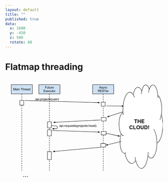```yaml
---
layout: default
title: ""
published: true
data:
  x: 1600
  y: -450
  z: 500
  rotate: 60
---
```


# Flatmap threading #

<svg version="1.1" viewBox="0.0 0.0 960.0 720.0" fill="none" stroke="none" stroke-linecap="square" stroke-miterlimit="10" clip-path="url(#p.0)" xmlns="http://www.w3.org/2000/svg" xmlns:xlink="http://www.w3.org/1999/xlink"><clipPath id="p.0"><path d="m0 0l960.0 0l0 720.0l-960.0 0l0 -720.0z" clip-rule="nonzero"></path></clipPath><path fill="#cfe2f3" stroke="#000000" stroke-width="2.0" stroke-linejoin="round" stroke-linecap="butt" d="m36.45669 39.874016l128.72441 0l0 56.97638l-128.72441 0z" fill-rule="nonzero"></path><path fill="#000000" d="m49.859203 74.52627l0 -13.59375l2.71875 0l3.21875 9.625q0.4375 1.34375 0.640625 2.015625q0.234375 -0.75 0.734375 -2.1875l3.25 -9.453125l2.421875 0l0 13.59375l-1.734375 0l0 -11.390625l-3.953125 11.390625l-1.625 0l-3.9375 -11.578125l0 11.578125l-1.734375 0zm21.822056 -1.21875q-0.9375 0.796875 -1.796875 1.125q-0.859375 0.3125 -1.84375 0.3125q-1.609375 0 -2.484375 -0.78125q-0.875 -0.796875 -0.875 -2.03125q0 -0.734375 0.328125 -1.328125q0.328125 -0.59375 0.859375 -0.953125q0.53125 -0.359375 1.203125 -0.546875q0.5 -0.140625 1.484375 -0.25q2.03125 -0.25 2.984375 -0.578125q0 -0.34375 0 -0.4375q0 -1.015625 -0.46875 -1.4375q-0.640625 -0.5625 -1.90625 -0.5625q-1.171875 0 -1.734375 0.40625q-0.5625 0.40625 -0.828125 1.46875l-1.640625 -0.234375q0.234375 -1.046875 0.734375 -1.6875q0.515625 -0.640625 1.46875 -0.984375q0.96875 -0.359375 2.25 -0.359375q1.265625 0 2.046875 0.296875q0.78125 0.296875 1.15625 0.75q0.375 0.453125 0.515625 1.140625q0.09375 0.421875 0.09375 1.53125l0 2.234375q0 2.328125 0.09375 2.953125q0.109375 0.609375 0.4375 1.171875l-1.75 0q-0.265625 -0.515625 -0.328125 -1.21875zm-0.140625 -3.71875q-0.90625 0.359375 -2.734375 0.625q-1.03125 0.140625 -1.453125 0.328125q-0.421875 0.1875 -0.65625 0.546875q-0.234375 0.359375 -0.234375 0.796875q0 0.671875 0.5 1.125q0.515625 0.4375 1.484375 0.4375q0.96875 0 1.71875 -0.421875q0.75 -0.4375 1.109375 -1.15625q0.265625 -0.578125 0.265625 -1.671875l0 -0.609375zm4.094467 -6.75l0 -1.90625l1.671875 0l0 1.90625l-1.671875 0zm0 11.6875l0 -9.859375l1.671875 0l0 9.859375l-1.671875 0zm4.129196 0l0 -9.859375l1.5 0l0 1.40625q1.09375 -1.625 3.140625 -1.625q0.890625 0 1.640625 0.328125q0.75 0.3125 1.109375 0.84375q0.375 0.515625 0.53125 1.21875q0.09375 0.46875 0.09375 1.625l0 6.0625l-1.671875 0l0 -6.0q0 -1.015625 -0.203125 -1.515625q-0.1875 -0.515625 -0.6875 -0.8125q-0.5 -0.296875 -1.171875 -0.296875q-1.0625 0 -1.84375 0.671875q-0.765625 0.671875 -0.765625 2.578125l0 5.375l-1.671875 0zm19.230896 0l0 -12.0l-4.46875 0l0 -1.59375l10.765625 0l0 1.59375l-4.5 0l0 12.0l-1.796875 0zm7.724106 0l0 -13.59375l1.671875 0l0 4.875q1.171875 -1.359375 2.953125 -1.359375q1.09375 0 1.890625 0.4375q0.8125 0.421875 1.15625 1.1875q0.359375 0.765625 0.359375 2.203125l0 6.25l-1.671875 0l0 -6.25q0 -1.25 -0.546875 -1.8125q-0.546875 -0.578125 -1.53125 -0.578125q-0.75 0 -1.40625 0.390625q-0.640625 0.375 -0.921875 1.046875q-0.28125 0.65625 -0.28125 1.8125l0 5.390625l-1.671875 0zm10.360092 0l0 -9.859375l1.5 0l0 1.5q0.578125 -1.046875 1.0625 -1.375q0.484375 -0.34375 1.078125 -0.34375q0.84375 0 1.71875 0.546875l-0.578125 1.546875q-0.609375 -0.359375 -1.234375 -0.359375q-0.546875 0 -0.984375 0.328125q-0.421875 0.328125 -0.609375 0.90625q-0.28125 0.890625 -0.28125 1.953125l0 5.15625l-1.671875 0zm12.978302 -3.171875l1.71875 0.21875q-0.40625 1.5 -1.515625 2.34375q-1.09375 0.828125 -2.8125 0.828125q-2.15625 0 -3.421875 -1.328125q-1.265625 -1.328125 -1.265625 -3.734375q0 -2.484375 1.265625 -3.859375q1.28125 -1.375 3.328125 -1.375q1.984375 0 3.234375 1.34375q1.25 1.34375 1.25 3.796875q0 0.140625 -0.015625 0.4375l-7.34375 0q0.09375 1.625 0.921875 2.484375q0.828125 0.859375 2.0625 0.859375q0.90625 0 1.546875 -0.46875q0.65625 -0.484375 1.046875 -1.546875zm-5.484375 -2.703125l5.5 0q-0.109375 -1.234375 -0.625 -1.859375q-0.796875 -0.96875 -2.078125 -0.96875q-1.140625 0 -1.9375 0.78125q-0.78125 0.765625 -0.859375 2.046875zm15.547592 4.65625q-0.9375 0.796875 -1.796875 1.125q-0.859375 0.3125 -1.84375 0.3125q-1.609375 0 -2.484375 -0.78125q-0.875 -0.796875 -0.875 -2.03125q0 -0.734375 0.328125 -1.328125q0.328125 -0.59375 0.859375 -0.953125q0.53125 -0.359375 1.203125 -0.546875q0.5 -0.140625 1.484375 -0.25q2.03125 -0.25 2.984375 -0.578125q0 -0.34375 0 -0.4375q0 -1.015625 -0.46875 -1.4375q-0.640625 -0.5625 -1.90625 -0.5625q-1.171875 0 -1.734375 0.40625q-0.5625 0.40625 -0.828125 1.46875l-1.640625 -0.234375q0.234375 -1.046875 0.734375 -1.6875q0.515625 -0.640625 1.46875 -0.984375q0.96875 -0.359375 2.25 -0.359375q1.265625 0 2.046875 0.296875q0.78125 0.296875 1.15625 0.75q0.375 0.453125 0.515625 1.140625q0.09375 0.421875 0.09375 1.53125l0 2.234375q0 2.328125 0.09375 2.953125q0.109375 0.609375 0.4375 1.171875l-1.75 0q-0.265625 -0.515625 -0.328125 -1.21875zm-0.140625 -3.71875q-0.90625 0.359375 -2.734375 0.625q-1.03125 0.140625 -1.453125 0.328125q-0.421875 0.1875 -0.65625 0.546875q-0.234375 0.359375 -0.234375 0.796875q0 0.671875 0.5 1.125q0.515625 0.4375 1.484375 0.4375q0.96875 0 1.71875 -0.421875q0.75 -0.4375 1.109375 -1.15625q0.265625 -0.578125 0.265625 -1.671875l0 -0.609375zm10.469467 4.9375l0 -1.25q-0.9375 1.46875 -2.75 1.46875q-1.171875 0 -2.171875 -0.640625q-0.984375 -0.65625 -1.53125 -1.8125q-0.53125 -1.171875 -0.53125 -2.6875q0 -1.46875 0.484375 -2.671875q0.5 -1.203125 1.46875 -1.84375q0.984375 -0.640625 2.203125 -0.640625q0.890625 0 1.578125 0.375q0.703125 0.375 1.140625 0.984375l0 -4.875l1.65625 0l0 13.59375l-1.546875 0zm-5.28125 -4.921875q0 1.890625 0.796875 2.828125q0.8125 0.9375 1.890625 0.9375q1.09375 0 1.859375 -0.890625q0.765625 -0.890625 0.765625 -2.734375q0 -2.015625 -0.78125 -2.953125q-0.78125 -0.953125 -1.921875 -0.953125q-1.109375 0 -1.859375 0.90625q-0.75 0.90625 -0.75 2.859375z" fill-rule="nonzero"></path><path stroke="#000000" stroke-width="2.0" stroke-linejoin="round" stroke-linecap="butt" stroke-dasharray="8.0,6.0" d="m100.8189 96.850395l0 469.3543" fill-rule="nonzero"></path><path fill="#ffffff" stroke="#000000" stroke-width="2.0" stroke-linejoin="round" stroke-linecap="butt" d="m88.850395 136.72441l23.937004 0l0 28.724411l-23.937004 0z" fill-rule="nonzero"></path><path stroke="#000000" stroke-width="2.0" stroke-linejoin="round" stroke-linecap="butt" d="m118.149605 136.60104l448.3202 13.190414" fill-rule="evenodd"></path><path fill="#000000" stroke="#000000" stroke-width="2.0" stroke-linecap="butt" d="m566.3726 153.09349l9.169434 -3.0351257l-8.975159 -3.5689545z" fill-rule="evenodd"></path><path fill="#000000" d="m190.57564 133.7957q-0.9375 0.796875 -1.796875 1.125q-0.859375 0.3125 -1.84375 0.3125q-1.609375 0 -2.484375 -0.78125q-0.875 -0.796875 -0.875 -2.03125q0 -0.734375 0.328125 -1.328125q0.328125 -0.59375 0.859375 -0.953125q0.53125 -0.359375 1.203125 -0.546875q0.5 -0.140625 1.484375 -0.25q2.03125 -0.25 2.984375 -0.578125q0 -0.34375 0 -0.4375q0 -1.0156174 -0.46875 -1.4374924q-0.640625 -0.5625 -1.90625 -0.5625q-1.171875 0 -1.734375 0.40625q-0.5625 0.40625 -0.828125 1.4687424l-1.640625 -0.23436737q0.234375 -1.046875 0.734375 -1.6875q0.515625 -0.640625 1.46875 -0.984375q0.96875 -0.359375 2.25 -0.359375q1.265625 0 2.046875 0.296875q0.78125 0.296875 1.15625 0.75q0.375 0.453125 0.515625 1.140625q0.09375 0.421875 0.09375 1.5312424l0 2.234375q0 2.328125 0.09375 2.953125q0.109375 0.609375 0.4375 1.171875l-1.75 0q-0.265625 -0.515625 -0.328125 -1.21875zm-0.140625 -3.71875q-0.90625 0.359375 -2.734375 0.625q-1.03125 0.140625 -1.453125 0.328125q-0.421875 0.1875 -0.65625 0.546875q-0.234375 0.359375 -0.234375 0.796875q0 0.671875 0.5 1.125q0.515625 0.4375 1.484375 0.4375q0.96875 0 1.71875 -0.421875q0.75 -0.4375 1.109375 -1.15625q0.265625 -0.578125 0.265625 -1.671875l0 -0.609375zm4.078842 8.71875l0 -13.640617l1.53125 0l0 1.28125q0.53125 -0.75 1.203125 -1.125q0.6875 -0.375 1.640625 -0.375q1.265625 0 2.234375 0.65625q0.96875 0.640625 1.453125 1.828125q0.5 1.1874924 0.5 2.5937424q0 1.515625 -0.546875 2.734375q-0.546875 1.203125 -1.578125 1.84375q-1.03125 0.640625 -2.171875 0.640625q-0.84375 0 -1.515625 -0.34375q-0.65625 -0.359375 -1.078125 -0.890625l0 4.796875l-1.671875 0zm1.515625 -8.65625q0 1.90625 0.765625 2.8125q0.78125 0.90625 1.875 0.90625q1.109375 0 1.890625 -0.9375q0.796875 -0.9375 0.796875 -2.921875q0 -1.875 -0.78125 -2.8124924q-0.765625 -0.9375 -1.84375 -0.9375q-1.0625 0 -1.890625 1.0q-0.8125 0.9999924 -0.8125 2.8906174zm8.875717 -6.8124924l0 -1.90625l1.671875 0l0 1.90625l-1.671875 0zm0 11.687492l0 -9.859367l1.671875 0l0 9.859367l-1.671875 0zm4.597946 0l0 -1.90625l1.90625 0l0 1.90625l-1.90625 0zm4.714554 3.78125l0 -13.640617l1.53125 0l0 1.28125q0.53125 -0.75 1.203125 -1.125q0.6875 -0.375 1.640625 -0.375q1.265625 0 2.234375 0.65625q0.96875 0.640625 1.453125 1.828125q0.5 1.1874924 0.5 2.5937424q0 1.515625 -0.546875 2.734375q-0.546875 1.203125 -1.578125 1.84375q-1.03125 0.640625 -2.171875 0.640625q-0.84375 0 -1.515625 -0.34375q-0.65625 -0.359375 -1.078125 -0.890625l0 4.796875l-1.671875 0zm1.515625 -8.65625q0 1.90625 0.765625 2.8125q0.78125 0.90625 1.875 0.90625q1.109375 0 1.890625 -0.9375q0.796875 -0.9375 0.796875 -2.921875q0 -1.875 -0.78125 -2.8124924q-0.765625 -0.9375 -1.84375 -0.9375q-1.0625 0 -1.890625 1.0q-0.8125 0.9999924 -0.8125 2.8906174zm8.844467 4.875l0 -9.859367l1.5 0l0 1.5q0.578125 -1.046875 1.0625 -1.375q0.484375 -0.34375 1.078125 -0.34375q0.84375 0 1.71875 0.546875l-0.578125 1.546875q-0.609375 -0.359375 -1.234375 -0.359375q-0.546875 0 -0.984375 0.328125q-0.421875 0.328125 -0.609375 0.90625q-0.28125 0.8906174 -0.28125 1.9531174l0 5.15625l-1.671875 0zm5.603302 -4.921875q0 -2.7343674 1.53125 -4.0624924q1.265625 -1.09375 3.09375 -1.09375q2.03125 0 3.3125 1.34375q1.296875 1.328125 1.296875 3.6718674q0 1.90625 -0.578125 3.0q-0.5625 1.078125 -1.65625 1.6875q-1.078125 0.59375 -2.375 0.59375q-2.0625 0 -3.34375 -1.328125q-1.28125 -1.328125 -1.28125 -3.8125zm1.71875 0q0 1.890625 0.828125 2.828125q0.828125 0.9375 2.078125 0.9375q1.25 0 2.0625 -0.9375q0.828125 -0.953125 0.828125 -2.890625q0 -1.828125 -0.828125 -2.7656174q-0.828125 -0.9375 -2.0625 -0.9375q-1.25 0 -2.078125 0.9375q-0.828125 0.9374924 -0.828125 2.8281174zm9.281967 -6.7343674l0 -1.9375l1.65625 0l0 1.9375l-1.65625 0zm-2.125 15.484367l0.3125 -1.421875q0.5 0.125 0.796875 0.125q0.515625 0 0.765625 -0.34375q0.25 -0.328125 0.25 -1.6875l0 -10.359367l1.65625 0l0 10.390617q0 1.828125 -0.46875 2.546875q-0.59375 0.921875 -2.0 0.921875q-0.671875 0 -1.3125 -0.171875zm13.019821 -7.0l1.71875 0.21875q-0.40625 1.5 -1.515625 2.34375q-1.09375 0.828125 -2.8125 0.828125q-2.15625 0 -3.421875 -1.328125q-1.265625 -1.328125 -1.265625 -3.734375q0 -2.4843674 1.265625 -3.8593674q1.28125 -1.375 3.328125 -1.375q1.984375 0 3.234375 1.34375q1.25 1.34375 1.25 3.7968674q0 0.140625 -0.015625 0.4375l-7.34375 0q0.09375 1.625 0.921875 2.484375q0.828125 0.859375 2.0625 0.859375q0.90625 0 1.546875 -0.46875q0.65625 -0.484375 1.046875 -1.546875zm-5.484375 -2.703125l5.5 0q-0.109375 -1.2343674 -0.625 -1.8593674q-0.796875 -0.96875 -2.078125 -0.96875q-1.140625 0 -1.9375 0.78125q-0.78125 0.765625 -0.859375 2.0468674zm15.547607 2.265625l1.640625 0.21875q-0.265625 1.6875 -1.375 2.65625q-1.109375 0.953125 -2.734375 0.953125q-2.015625 0 -3.25 -1.3125q-1.2187653 -1.328125 -1.2187653 -3.796875q0 -1.59375 0.515625 -2.7812424q0.53126526 -1.203125 1.6093903 -1.796875q1.09375 -0.609375 2.359375 -0.609375q1.609375 0 2.625 0.8125q1.015625 0.8125 1.3125 2.3124924l-1.625 0.25q-0.234375 -0.9999924 -0.828125 -1.4999924q-0.59375 -0.5 -1.421875 -0.5q-1.265625 0 -2.0625 0.90625q-0.78125 0.9062424 -0.78125 2.8593674q0 1.984375 0.765625 2.890625q0.765625 0.890625 1.984375 0.890625q0.984375 0 1.640625 -0.59375q0.65625 -0.609375 0.84375 -1.859375zm6.546875 2.109375l0.234375 1.484375q-0.703125 0.140625 -1.265625 0.140625q-0.90625 0 -1.40625 -0.28125q-0.5 -0.296875 -0.703125 -0.75q-0.203125 -0.46875 -0.203125 -1.984375l0 -5.6562424l-1.234375 0l0 -1.3125l1.234375 0l0 -2.4375l1.65625 -1.0l0 3.4375l1.6875 0l0 1.3125l-1.6875 0l0 5.7499924q0 0.71875 0.078125 0.921875q0.09375 0.203125 0.296875 0.328125q0.203125 0.125 0.578125 0.125q0.265625 0 0.734375 -0.078125zm0.8551636 -1.4375l1.65625 -0.265625q0.140625 1.0 0.765625 1.53125q0.640625 0.515625 1.78125 0.515625q1.15625 0 1.703125 -0.46875q0.5625 -0.46875 0.5625 -1.09375q0 -0.5625 -0.484375 -0.890625q-0.34375 -0.21875 -1.703125 -0.5625q-1.84375 -0.46875 -2.5625 -0.796875q-0.703125 -0.34375 -1.078125 -0.9375q-0.359375 -0.609375 -0.359375 -1.3281174q0 -0.65625 0.296875 -1.21875q0.3125 -0.5625 0.828125 -0.9375q0.390625 -0.28125 1.0625 -0.484375q0.671875 -0.203125 1.4375 -0.203125q1.171875 0 2.046875 0.34375q0.875 0.328125 1.28125 0.90625q0.421875 0.5625 0.578125 1.515625l-1.625 0.21875q-0.109375 -0.75 -0.65625 -1.171875q-0.53125 -0.4375 -1.5 -0.4375q-1.15625 0 -1.640625 0.390625q-0.484375 0.375 -0.484375 0.875q0 0.328125 0.203125 0.5937424q0.203125 0.265625 0.640625 0.4375q0.25 0.09375 1.46875 0.4375q1.765625 0.46875 2.46875 0.765625q0.703125 0.296875 1.09375 0.875q0.40625 0.578125 0.40625 1.4375q0 0.828125 -0.484375 1.578125q-0.484375 0.734375 -1.40625 1.140625q-0.921875 0.390625 -2.078125 0.390625q-1.921875 0 -2.9375 -0.796875q-1.0 -0.796875 -1.28125 -2.359375zm13.1875 6.9375q-1.375 -1.75 -2.328125 -4.078125q-0.953125 -2.34375 -0.953125 -4.84375q0 -2.2187424 0.703125 -4.2343674q0.84375 -2.34375 2.578125 -4.671875l1.203125 0q-1.125 1.921875 -1.484375 2.75q-0.5625 1.28125 -0.890625 2.671875q-0.40625 1.7343674 -0.40625 3.4843674q0 4.46875 2.78125 8.921875l-1.203125 0zm9.478302 -4.0l0 -1.453125q-1.140625 1.671875 -3.125 1.671875q-0.859375 0 -1.625 -0.328125q-0.75 -0.34375 -1.125 -0.84375q-0.359375 -0.5 -0.515625 -1.234375q-0.09375 -0.5 -0.09375 -1.5625l0 -6.1093674l1.671875 0l0 5.4687424q0 1.3125 0.09375 1.765625q0.15625 0.65625 0.671875 1.03125q0.515625 0.375 1.265625 0.375q0.75 0 1.40625 -0.375q0.65625 -0.390625 0.921875 -1.046875q0.28125 -0.671875 0.28125 -1.9375l0 -5.2812424l1.671875 0l0 9.859367l-1.5 0zm3.2507324 -2.9375l1.65625 -0.265625q0.140625 1.0 0.765625 1.53125q0.640625 0.515625 1.78125 0.515625q1.15625 0 1.703125 -0.46875q0.5625 -0.46875 0.5625 -1.09375q0 -0.5625 -0.484375 -0.890625q-0.34375 -0.21875 -1.703125 -0.5625q-1.84375 -0.46875 -2.5625 -0.796875q-0.703125 -0.34375 -1.078125 -0.9375q-0.359375 -0.609375 -0.359375 -1.3281174q0 -0.65625 0.296875 -1.21875q0.3125 -0.5625 0.828125 -0.9375q0.390625 -0.28125 1.0625 -0.484375q0.671875 -0.203125 1.4375 -0.203125q1.171875 0 2.046875 0.34375q0.875 0.328125 1.28125 0.90625q0.421875 0.5625 0.578125 1.515625l-1.625 0.21875q-0.109375 -0.75 -0.65625 -1.171875q-0.53125 -0.4375 -1.5 -0.4375q-1.15625 0 -1.640625 0.390625q-0.484375 0.375 -0.484375 0.875q0 0.328125 0.203125 0.5937424q0.203125 0.265625 0.640625 0.4375q0.25 0.09375 1.46875 0.4375q1.765625 0.46875 2.46875 0.765625q0.703125 0.296875 1.09375 0.875q0.40625 0.578125 0.40625 1.4375q0 0.828125 -0.484375 1.578125q-0.484375 0.734375 -1.40625 1.140625q-0.921875 0.390625 -2.078125 0.390625q-1.921875 0 -2.9375 -0.796875q-1.0 -0.796875 -1.28125 -2.359375zm16.75 -0.234375l1.71875 0.21875q-0.40625 1.5 -1.515625 2.34375q-1.09375 0.828125 -2.8125 0.828125q-2.15625 0 -3.421875 -1.328125q-1.265625 -1.328125 -1.265625 -3.734375q0 -2.4843674 1.265625 -3.8593674q1.28125 -1.375 3.328125 -1.375q1.984375 0 3.234375 1.34375q1.25 1.34375 1.25 3.7968674q0 0.140625 -0.015625 0.4375l-7.34375 0q0.09375 1.625 0.921875 2.484375q0.828125 0.859375 2.0625 0.859375q0.90625 0 1.546875 -0.46875q0.65625 -0.484375 1.046875 -1.546875zm-5.484375 -2.703125l5.5 0q-0.109375 -1.2343674 -0.625 -1.8593674q-0.796875 -0.96875 -2.078125 -0.96875q-1.140625 0 -1.9375 0.78125q-0.78125 0.765625 -0.859375 2.0468674zm9.094452 5.875l0 -9.859367l1.5 0l0 1.5q0.578125 -1.046875 1.0625 -1.375q0.484375 -0.34375 1.078125 -0.34375q0.84375 0 1.71875 0.546875l-0.578125 1.546875q-0.609375 -0.359375 -1.234375 -0.359375q-0.546875 0 -0.984375 0.328125q-0.421875 0.328125 -0.609375 0.90625q-0.28125 0.8906174 -0.28125 1.9531174l0 5.15625l-1.671875 0zm7.322052 4.0l-1.1875 0q2.765625 -4.453125 2.765625 -8.921875q0 -1.734375 -0.390625 -3.4531174q-0.328125 -1.390625 -0.890625 -2.671875q-0.359375 -0.84375 -1.484375 -2.78125l1.1875 0q1.75 2.328125 2.578125 4.671875q0.71875 2.015625 0.71875 4.2343674q0 2.5 -0.96875 4.84375q-0.953125 2.328125 -2.328125 4.078125z" fill-rule="nonzero"></path><path stroke="#000000" stroke-width="2.0" stroke-linejoin="round" stroke-linecap="butt" d="m616.6142 169.84514l95.05591 1.1186371" fill-rule="evenodd"></path><path fill="#000000" stroke="#000000" stroke-width="2.0" stroke-linecap="butt" d="m711.6312 174.26701l9.114441 -3.1964264l-9.036682 -3.4100494z" fill-rule="evenodd"></path><path stroke="#000000" stroke-width="2.0" stroke-linejoin="round" stroke-linecap="butt" d="m716.6798 206.16011l-84.967224 27.655975" fill-rule="evenodd"></path><path fill="#000000" stroke="#000000" stroke-width="2.0" stroke-linecap="butt" d="m630.6901 230.67484l-7.608032 5.950409l9.652954 0.33210754z" fill-rule="evenodd"></path><path stroke="#000000" stroke-width="2.0" stroke-linejoin="round" stroke-linecap="butt" d="m578.46454 256.00262l-274.7875 14.154358" fill-rule="evenodd"></path><path fill="#000000" stroke="#000000" stroke-width="2.0" stroke-linecap="butt" d="m303.50708 266.85788l-8.894226 3.7659912l9.2341 2.8321838z" fill-rule="evenodd"></path><path fill="#ffffff" stroke="#000000" stroke-width="2.0" stroke-linejoin="round" stroke-linecap="butt" d="m717.6913 209.64746l0 0c-2.147583 -41.170105 4.9032593 -81.92602 18.160645 -104.973495c13.257324 -23.047478 30.396118 -24.34449 44.143677 -3.3406754l0 0c4.869812 -23.938004 13.78302 -40.46555 24.043518 -44.583366c10.260498 -4.117817 20.663147 4.6577415 28.06134 23.672249l0 0c4.1484985 -21.70374 12.294067 -36.285877 21.546265 -38.571915c9.252197 -2.2860374 18.301636 8.047554 23.937073 27.333878l0 0c7.494812 -23.005901 19.41919 -32.692345 30.613464 -24.867947c11.194275 7.824398 19.647766 31.754307 21.702698 61.435116l0 0c9.182373 6.5337753 16.831116 23.143501 20.970032 45.537743c4.138916 22.394241 4.3619385 48.37619 0.61151123 71.23294l0 0c9.041992 30.699112 11.1571045 71.6053 5.5560913 107.45311c-5.601013 35.84781 -18.076721 61.251495 -32.771423 66.730896c-0.103515625 33.64444 -7.176819 64.516174 -18.493347 80.71591c-11.316589 16.199707 -25.109375 15.197754 -36.062073 -2.6196594c-4.665222 40.295044 -17.796387 69.943726 -33.720215 76.13678c-15.923889 6.193054 -31.785828 -12.17981 -40.73291 -47.180817c-10.967224 17.252106 -24.127014 22.221893 -36.510742 13.7883c-12.383728 -8.433655 -22.948303 -29.560272 -29.310486 -58.614136l0 0c-11.207153 3.4211426 -22.042908 -11.725861 -27.129517 -37.923676c-5.08667 -26.197815 -3.3413086 -57.869507 4.369751 -79.29654l0 0c-9.99707 -15.349304 -15.098145 -45.807434 -12.643311 -75.49167c2.454895 -29.68422 11.909485 -51.867996 23.433594 -54.983337z" fill-rule="nonzero"></path><path stroke="#000000" stroke-width="2.0" stroke-linejoin="round" stroke-linecap="butt" d="m706.67944 341.70923l0 0c4.7176514 7.2433777 10.167664 10.529144 15.618225 9.416138m7.139099 107.80667c2.343933 -0.71551514 4.6414795 -2.2307434 6.833313 -4.506592m58.98462 49.330566c-1.6485596 -6.4492493 -3.0288086 -13.340851 -4.1173096 -20.557343m78.5733 -8.399841l0 0c0.85058594 -7.3463745 1.4016113 -14.90741 1.644043 -22.556915m52.909363 -55.5365c0.11022949 -35.819702 -7.6887207 -68.61661 -20.046997 -84.30344m47.262024 -89.876785c-2.0014038 12.197281 -5.0567627 23.017334 -8.926453 31.61177m-12.653198 -148.38565l0 0c0.34100342 4.925537 0.49884033 9.925102 0.47125244 14.929405m-52.7865 -51.495087l0 0c-1.8696289 5.7388306 -3.409912 12.151901 -4.572937 19.03952m-40.910828 -7.803993l0 0c-0.9963379 5.2125397 -1.7403564 10.728294 -2.2148438 16.420212m-49.89081 4.4913406l0 0c2.9089966 4.444397 5.6002197 9.793701 8.014465 15.930405m-70.31799 92.384346l0 0c0.29595947 5.674301 0.7636719 11.278656 1.3986206 16.760605" fill-rule="nonzero"></path><path fill="#000000" d="m792.8367 275.41144l0 -19.03125l-6.796875 0l0 -3.8749847l18.203125 0l0 3.8749847l-6.78125 0l0 19.03125l-4.625 0zm14.40625 0l0 -22.906235l4.625 0l0 9.01561l9.0625 0l0 -9.01561l4.625 0l0 22.906235l-4.625 0l0 -10.015625l-9.0625 0l0 10.015625l-4.625 0zm23.09375 0l0 -22.906235l16.984375 0l0 3.8749847l-12.359375 0l0 5.078125l11.5 0l0 3.859375l-11.5 0l0 6.234375l12.796875 0l0 3.859375l-17.421875 0z" fill-rule="nonzero"></path><path fill="#000000" d="m772.12573 303.78644l4.484375 1.421875q-1.03125 3.75 -3.4375 5.578125q-2.390625 1.8125 -6.078125 1.8125q-4.5625 0 -7.5 -3.109375q-2.9375 -3.125 -2.9375 -8.53125q0 -5.71875 2.953125 -8.875q2.953125 -3.171875 7.765625 -3.171875q4.203125 0 6.828125 2.484375q1.5625 1.46875 2.34375 4.21875l-4.578125 1.09375q-0.40625 -1.78125 -1.703125 -2.8125q-1.28125 -1.03125 -3.125 -1.03125q-2.546875 0 -4.140625 1.828125q-1.578125 1.828125 -1.578125 5.921875q0 4.34375 1.5625 6.1875q1.5625 1.84375 4.0625 1.84375q1.84375 0 3.171875 -1.171875q1.328125 -1.171875 1.90625 -3.6875zm8.578125 8.421875l0 -22.71875l4.625 0l0 18.859375l11.5 0l0 3.859375l-16.125 0zm18.484375 -11.3125q0 -3.5 1.046875 -5.875q0.78125 -1.75 2.125 -3.140625q1.359375 -1.390625 2.96875 -2.0625q2.140625 -0.90625 4.9375 -0.90625q5.0625 0 8.09375 3.140625q3.046875 3.140625 3.046875 8.734375q0 5.546875 -3.015625 8.6875q-3.015625 3.125 -8.0625 3.125q-5.109375 0 -8.125 -3.109375q-3.015625 -3.125 -3.015625 -8.59375zm4.765625 -0.15625q0 3.890625 1.796875 5.90625q1.796875 2.0 4.5625 2.0q2.765625 0 4.53125 -1.984375q1.78125 -2.0 1.78125 -5.984375q0 -3.9375 -1.734375 -5.875q-1.71875 -1.9375 -4.578125 -1.9375q-2.859375 0 -4.609375 1.96875q-1.75 1.953125 -1.75 5.90625zm21.03125 -11.4375l4.625 0l0 12.40625q0 2.953125 0.171875 3.828125q0.296875 1.40625 1.40625 2.265625q1.125 0.84375 3.0625 0.84375q1.96875 0 2.96875 -0.796875q1.0 -0.8125 1.203125 -1.984375q0.203125 -1.171875 0.203125 -3.890625l0 -12.671875l4.625 0l0 12.03125q0 4.125 -0.375 5.828125q-0.375 1.703125 -1.390625 2.875q-1.0 1.171875 -2.6875 1.875q-1.6875 0.6875 -4.40625 0.6875q-3.28125 0 -4.984375 -0.75q-1.6875 -0.765625 -2.671875 -1.96875q-0.984375 -1.21875 -1.296875 -2.546875q-0.453125 -1.96875 -0.453125 -5.8125l0 -12.21875zm23.125 0l8.453125 0q2.859375 0 4.359375 0.4375q2.015625 0.59375 3.453125 2.109375q1.4375 1.515625 2.1875 3.71875q0.75 2.1875 0.75 5.40625q0 2.828125 -0.703125 4.875q-0.859375 2.5 -2.453125 4.046875q-1.203125 1.171875 -3.25 1.828125q-1.53125 0.484375 -4.09375 0.484375l-8.703125 0l0 -22.90625zm4.625 3.875l0 15.171875l3.453125 0q1.9375 0 2.796875 -0.21875q1.125 -0.28125 1.859375 -0.953125q0.75 -0.671875 1.21875 -2.203125q0.46875 -1.546875 0.46875 -4.203125q0 -2.65625 -0.46875 -4.078125q-0.46875 -1.421875 -1.3125 -2.21875q-0.84375 -0.796875 -2.140625 -1.078125q-0.96875 -0.21875 -3.796875 -0.21875l-2.078125 0zm20.1875 13.125l-1.140625 -11.625l0 -5.375l4.75 0l0 5.375l-1.125 11.625l-2.484375 0zm-0.953125 5.90625l0 -4.390625l4.390625 0l0 4.390625l-4.390625 0z" fill-rule="nonzero"></path><path stroke="#000000" stroke-width="2.0" stroke-linejoin="round" stroke-linecap="butt" d="m284.81104 320.12598l281.6444 9.334778" fill-rule="evenodd"></path><path fill="#000000" stroke="#000000" stroke-width="2.0" stroke-linecap="butt" d="m566.34595 332.76242l9.180664 -3.001007l-8.961792 -3.602295z" fill-rule="evenodd"></path><path stroke="#000000" stroke-width="2.0" stroke-linejoin="round" stroke-linecap="butt" d="m614.69556 336.55118l73.89575 16.53003" fill-rule="evenodd"></path><path fill="#000000" stroke="#000000" stroke-width="2.0" stroke-linecap="butt" d="m687.8701 356.305l9.57843 -1.2424622l-8.136169 -5.2051086z" fill-rule="evenodd"></path><path stroke="#000000" stroke-width="2.0" stroke-linejoin="round" stroke-linecap="butt" d="m707.9449 387.2126l-84.43347 20.5065" fill-rule="evenodd"></path><path fill="#000000" stroke="#000000" stroke-width="2.0" stroke-linecap="butt" d="m622.73175 404.5089l-8.040161 5.352234l9.599487 1.0680542z" fill-rule="evenodd"></path><path fill="#cfe2f3" stroke="#000000" stroke-width="2.0" stroke-linejoin="round" stroke-linecap="butt" d="m532.68506 39.874016l128.72437 0l0 56.97638l-128.72437 0z" fill-rule="nonzero"></path><path fill="#000000" d="m571.61414 63.799706l5.234375 -13.59375l1.9375 0l5.5625 13.59375l-2.046875 0l-1.59375 -4.125l-5.6875 0l-1.484375 4.125l-1.921875 0zm3.921875 -5.578125l4.609375 0l-1.40625 -3.78125q-0.65625 -1.703125 -0.96875 -2.8125q-0.265625 1.3125 -0.734375 2.59375l-1.5 4.0zm9.1311035 2.640625l1.65625 -0.265625q0.140625 1.0 0.765625 1.53125q0.640625 0.515625 1.78125 0.515625q1.15625 0 1.703125 -0.46875q0.5625 -0.46875 0.5625 -1.09375q0 -0.5625 -0.484375 -0.890625q-0.34375 -0.21875 -1.703125 -0.5625q-1.84375 -0.46875 -2.5625 -0.796875q-0.703125 -0.34375 -1.078125 -0.9375q-0.359375 -0.609375 -0.359375 -1.328125q0 -0.65625 0.296875 -1.21875q0.3125 -0.5625 0.828125 -0.9375q0.390625 -0.28125 1.0625 -0.484375q0.671875 -0.203125 1.4375 -0.203125q1.171875 0 2.046875 0.34375q0.875 0.328125 1.28125 0.90625q0.421875 0.5625 0.578125 1.515625l-1.625 0.21875q-0.109375 -0.75 -0.65625 -1.171875q-0.53125 -0.4375 -1.5 -0.4375q-1.15625 0 -1.640625 0.390625q-0.484375 0.375 -0.484375 0.875q0 0.328125 0.203125 0.59375q0.203125 0.265625 0.640625 0.4375q0.25 0.09375 1.46875 0.4375q1.765625 0.46875 2.46875 0.765625q0.703125 0.296875 1.09375 0.875q0.40625 0.578125 0.40625 1.4375q0 0.828125 -0.484375 1.578125q-0.484375 0.734375 -1.40625 1.140625q-0.921875 0.390625 -2.078125 0.390625q-1.921875 0 -2.9375 -0.796875q-1.0 -0.796875 -1.28125 -2.359375zm9.921875 6.734375l-0.171875 -1.5625q0.546875 0.140625 0.953125 0.140625q0.546875 0 0.875 -0.1875q0.34375 -0.1875 0.5625 -0.515625q0.15625 -0.25 0.5 -1.25q0.046875 -0.140625 0.15625 -0.40625l-3.734375 -9.875l1.796875 0l2.046875 5.71875q0.40625 1.078125 0.71875 2.28125q0.28125 -1.15625 0.6875 -2.25l2.09375 -5.75l1.671875 0l-3.75 10.03125q-0.59375 1.625 -0.9375 2.234375q-0.4375 0.828125 -1.015625 1.203125q-0.578125 0.390625 -1.375 0.390625q-0.484375 0 -1.078125 -0.203125zm9.40625 -3.796875l0 -9.859375l1.5 0l0 1.40625q1.09375 -1.625 3.140625 -1.625q0.890625 0 1.640625 0.328125q0.75 0.3125 1.109375 0.84375q0.375 0.515625 0.53125 1.21875q0.09375 0.46875 0.09375 1.625l0 6.0625l-1.671875 0l0 -6.0q0 -1.015625 -0.203125 -1.515625q-0.1875 -0.515625 -0.6875 -0.8125q-0.5 -0.296875 -1.171875 -0.296875q-1.0625 0 -1.84375 0.671875q-0.765625 0.671875 -0.765625 2.578125l0 5.375l-1.671875 0zm16.813232 -3.609375l1.640625 0.21875q-0.265625 1.6875 -1.375 2.65625q-1.109375 0.953125 -2.734375 0.953125q-2.015625 0 -3.25 -1.3125q-1.21875 -1.328125 -1.21875 -3.796875q0 -1.59375 0.515625 -2.78125q0.53125 -1.203125 1.609375 -1.796875q1.09375 -0.609375 2.359375 -0.609375q1.609375 0 2.625 0.8125q1.015625 0.8125 1.3125 2.3125l-1.625 0.25q-0.234375 -1.0 -0.828125 -1.5q-0.59375 -0.5 -1.421875 -0.5q-1.265625 0 -2.0625 0.90625q-0.78125 0.90625 -0.78125 2.859375q0 1.984375 0.765625 2.890625q0.765625 0.890625 1.984375 0.890625q0.984375 0 1.640625 -0.59375q0.65625 -0.609375 0.84375 -1.859375z" fill-rule="nonzero"></path><path fill="#000000" d="m565.375 85.25283l0 -13.59375l6.03125 0q1.8125 0 2.75 0.359375q0.953125 0.359375 1.515625 1.296875q0.5625 0.921875 0.5625 2.046875q0 1.453125 -0.9375 2.453125q-0.921875 0.984375 -2.890625 1.25q0.71875 0.34375 1.09375 0.671875q0.78125 0.734375 1.484375 1.8125l2.375 3.703125l-2.265625 0l-1.796875 -2.828125q-0.796875 -1.21875 -1.3125 -1.875q-0.5 -0.65625 -0.90625 -0.90625q-0.40625 -0.265625 -0.8125 -0.359375q-0.3125 -0.078125 -1.015625 -0.078125l-2.078125 0l0 6.046875l-1.796875 0zm1.796875 -7.59375l3.859375 0q1.234375 0 1.921875 -0.25q0.703125 -0.265625 1.0625 -0.828125q0.375 -0.5625 0.375 -1.21875q0 -0.96875 -0.703125 -1.578125q-0.703125 -0.625 -2.21875 -0.625l-4.296875 0l0 4.5zm11.676086 7.59375l0 -13.59375l9.84375 0l0 1.59375l-8.046875 0l0 4.171875l7.53125 0l0 1.59375l-7.53125 0l0 4.625l8.359375 0l0 1.609375l-10.15625 0zm11.8029175 -4.375l1.6875 -0.140625q0.125 1.015625 0.5625 1.671875q0.4375 0.65625 1.359375 1.0625q0.9375 0.40625 2.09375 0.40625q1.03125 0 1.8125 -0.3125q0.796875 -0.3125 1.1875 -0.84375q0.390625 -0.53125 0.390625 -1.15625q0 -0.640625 -0.375 -1.109375q-0.375 -0.484375 -1.234375 -0.8125q-0.546875 -0.21875 -2.421875 -0.65625q-1.875 -0.453125 -2.625 -0.859375q-0.96875 -0.515625 -1.453125 -1.265625q-0.46875 -0.75 -0.46875 -1.6875q0 -1.03125 0.578125 -1.921875q0.59375 -0.90625 1.703125 -1.359375q1.125 -0.46875 2.5 -0.46875q1.515625 0 2.671875 0.484375q1.15625 0.484375 1.765625 1.4375q0.625 0.9375 0.671875 2.140625l-1.71875 0.125q-0.140625 -1.28125 -0.953125 -1.9375q-0.796875 -0.671875 -2.359375 -0.671875q-1.625 0 -2.375 0.609375q-0.75 0.59375 -0.75 1.4375q0 0.734375 0.53125 1.203125q0.515625 0.46875 2.703125 0.96875q2.203125 0.5 3.015625 0.875q1.1875 0.546875 1.75 1.390625q0.578125 0.828125 0.578125 1.921875q0 1.09375 -0.625 2.0625q-0.625 0.953125 -1.796875 1.484375q-1.15625 0.53125 -2.609375 0.53125q-1.84375 0 -3.09375 -0.53125q-1.25 -0.546875 -1.96875 -1.625q-0.703125 -1.078125 -0.734375 -2.453125zm16.506104 4.375l0 -12.0l-4.46875 0l0 -1.59375l10.765625 0l0 1.59375l-4.5 0l0 12.0l-1.796875 0zm14.474121 -3.171875l1.71875 0.21875q-0.40625 1.5 -1.515625 2.34375q-1.09375 0.828125 -2.8125 0.828125q-2.15625 0 -3.421875 -1.328125q-1.265625 -1.328125 -1.265625 -3.734375q0 -2.484375 1.265625 -3.859375q1.28125 -1.375 3.328125 -1.375q1.984375 0 3.234375 1.34375q1.25 1.34375 1.25 3.796875q0 0.140625 -0.015625 0.4375l-7.34375 0q0.09375 1.625 0.921875 2.484375q0.828125 0.859375 2.0625 0.859375q0.90625 0 1.546875 -0.46875q0.65625 -0.484375 1.046875 -1.546875zm-5.484375 -2.703125l5.5 0q-0.109375 -1.234375 -0.625 -1.859375q-0.796875 -0.96875 -2.078125 -0.96875q-1.140625 0 -1.9375 0.78125q-0.78125 0.765625 -0.859375 2.046875zm9.094421 5.875l0 -9.859375l1.5 0l0 1.5q0.578125 -1.046875 1.0625 -1.375q0.484375 -0.34375 1.078125 -0.34375q0.84375 0 1.71875 0.546875l-0.578125 1.546875q-0.609375 -0.359375 -1.234375 -0.359375q-0.546875 0 -0.984375 0.328125q-0.421875 0.328125 -0.609375 0.90625q-0.28125 0.890625 -0.28125 1.953125l0 5.15625l-1.671875 0z" fill-rule="nonzero"></path><path stroke="#000000" stroke-width="2.0" stroke-linejoin="round" stroke-linecap="butt" stroke-dasharray="8.0,6.0" d="m597.04724 96.850395l0 469.3543" fill-rule="nonzero"></path><path fill="#ffffff" stroke="#000000" stroke-width="2.0" stroke-linejoin="round" stroke-linecap="butt" d="m585.07874 146.979l23.937012 0l0 25.039368l-23.937012 0z" fill-rule="nonzero"></path><path fill="#ffffff" stroke="#000000" stroke-width="2.0" stroke-linejoin="round" stroke-linecap="butt" d="m585.08923 240.38058l29.606323 0l0 21.637787l-29.606323 0z" fill-rule="nonzero"></path><path fill="#ffffff" stroke="#000000" stroke-width="2.0" stroke-linejoin="round" stroke-linecap="butt" d="m585.08923 325.73227l29.606323 0l0 21.637817l-29.606323 0z" fill-rule="nonzero"></path><path fill="#ffffff" stroke="#000000" stroke-width="2.0" stroke-linejoin="round" stroke-linecap="butt" d="m582.2441 399.73227l29.606323 0l0 21.637817l-29.606323 0z" fill-rule="nonzero"></path><path stroke="#000000" stroke-width="2.0" stroke-linejoin="round" stroke-linecap="butt" d="m584.42914 422.3727l-283.262 25.778534" fill-rule="evenodd"></path><path fill="#000000" stroke="#000000" stroke-width="2.0" stroke-linecap="butt" d="m300.86774 444.8614l-8.739441 4.1124573l9.338257 2.4672852z" fill-rule="evenodd"></path><path fill="#000000" d="m337.19168 296.33377q-0.9375 0.796875 -1.796875 1.125q-0.859375 0.3125 -1.84375 0.3125q-1.609375 0 -2.484375 -0.78125q-0.875 -0.796875 -0.875 -2.03125q0 -0.734375 0.328125 -1.328125q0.328125 -0.59375 0.859375 -0.953125q0.53125 -0.359375 1.203125 -0.546875q0.5 -0.140625 1.484375 -0.25q2.03125 -0.25 2.984375 -0.578125q0 -0.34375 0 -0.4375q0 -1.015625 -0.46875 -1.4375q-0.640625 -0.5625 -1.90625 -0.5625q-1.171875 0 -1.734375 0.40625q-0.5625 0.40625 -0.828125 1.46875l-1.640625 -0.234375q0.234375 -1.046875 0.734375 -1.6875q0.515625 -0.640625 1.46875 -0.984375q0.96875 -0.359375 2.25 -0.359375q1.265625 0 2.046875 0.296875q0.78125 0.296875 1.15625 0.75q0.375 0.453125 0.515625 1.140625q0.09375 0.421875 0.09375 1.53125l0 2.234375q0 2.328125 0.09375 2.953125q0.109375 0.609375 0.4375 1.171875l-1.75 0q-0.265625 -0.515625 -0.328125 -1.21875zm-0.140625 -3.71875q-0.90625 0.359375 -2.734375 0.625q-1.03125 0.140625 -1.453125 0.328125q-0.421875 0.1875 -0.65625 0.546875q-0.234375 0.359375 -0.234375 0.796875q0 0.671875 0.5 1.125q0.515625 0.4375 1.484375 0.4375q0.96875 0 1.71875 -0.421875q0.75 -0.4375 1.109375 -1.15625q0.265625 -0.578125 0.265625 -1.671875l0 -0.609375zm4.0788574 8.71875l0 -13.640625l1.53125 0l0 1.28125q0.53125 -0.75 1.203125 -1.125q0.6875 -0.375 1.640625 -0.375q1.265625 0 2.234375 0.65625q0.96875 0.640625 1.453125 1.828125q0.5 1.1875 0.5 2.59375q0 1.515625 -0.546875 2.734375q-0.546875 1.203125 -1.578125 1.84375q-1.03125 0.640625 -2.171875 0.640625q-0.84375 0 -1.515625 -0.34375q-0.65625 -0.359375 -1.078125 -0.890625l0 4.796875l-1.671875 0zm1.515625 -8.65625q0 1.90625 0.765625 2.8125q0.78125 0.90625 1.875 0.90625q1.109375 0 1.890625 -0.9375q0.796875 -0.9375 0.796875 -2.921875q0 -1.875 -0.78125 -2.8125q-0.765625 -0.9375 -1.84375 -0.9375q-1.0625 0 -1.890625 1.0q-0.8125 1.0 -0.8125 2.890625zm8.875702 -6.8125l0 -1.90625l1.671875 0l0 1.90625l-1.671875 0zm0 11.6875l0 -9.859375l1.671875 0l0 9.859375l-1.671875 0zm4.5979614 0l0 -1.90625l1.90625 0l0 1.90625l-1.90625 0zm4.6989136 0l0 -9.859375l1.5 0l0 1.5q0.578125 -1.046875 1.0625 -1.375q0.484375 -0.34375 1.078125 -0.34375q0.84375 0 1.71875 0.546875l-0.578125 1.546875q-0.609375 -0.359375 -1.234375 -0.359375q-0.546875 0 -0.984375 0.328125q-0.421875 0.328125 -0.609375 0.90625q-0.28125 0.890625 -0.28125 1.953125l0 5.15625l-1.671875 0zm12.978302 -3.171875l1.71875 0.21875q-0.40625 1.5 -1.515625 2.34375q-1.09375 0.828125 -2.8125 0.828125q-2.15625 0 -3.421875 -1.328125q-1.265625 -1.328125 -1.265625 -3.734375q0 -2.484375 1.265625 -3.859375q1.28125 -1.375 3.328125 -1.375q1.984375 0 3.234375 1.34375q1.25 1.34375 1.25 3.796875q0 0.140625 -0.015625 0.4375l-7.34375 0q0.09375 1.625 0.921875 2.484375q0.828125 0.859375 2.0625 0.859375q0.90625 0 1.546875 -0.46875q0.65625 -0.484375 1.046875 -1.546875zm-5.484375 -2.703125l5.5 0q-0.109375 -1.234375 -0.625 -1.859375q-0.796875 -0.96875 -2.078125 -0.96875q-1.140625 0 -1.9375 0.78125q-0.78125 0.765625 -0.859375 2.046875zm15.391357 9.65625l0 -4.828125q-0.390625 0.546875 -1.09375 0.90625q-0.6875 0.359375 -1.484375 0.359375q-1.75 0 -3.015625 -1.390625q-1.265625 -1.40625 -1.265625 -3.84375q0 -1.484375 0.515625 -2.65625q0.515625 -1.1875 1.484375 -1.796875q0.984375 -0.609375 2.15625 -0.609375q1.828125 0 2.875 1.546875l0 -1.328125l1.5 0l0 13.640625l-1.671875 0zm-5.140625 -8.734375q0 1.90625 0.796875 2.859375q0.796875 0.9375 1.90625 0.9375q1.0625 0 1.828125 -0.890625q0.78125 -0.90625 0.78125 -2.765625q0 -1.953125 -0.8125 -2.953125q-0.8125 -1.0 -1.90625 -1.0q-1.09375 0 -1.84375 0.9375q-0.75 0.921875 -0.75 2.875zm15.688202 4.953125l0 -1.453125q-1.140625 1.671875 -3.125 1.671875q-0.859375 0 -1.625 -0.328125q-0.75 -0.34375 -1.125 -0.84375q-0.359375 -0.5 -0.515625 -1.234375q-0.09375 -0.5 -0.09375 -1.5625l0 -6.109375l1.671875 0l0 5.46875q0 1.3125 0.09375 1.765625q0.15625 0.65625 0.671875 1.03125q0.515625 0.375 1.265625 0.375q0.75 0 1.40625 -0.375q0.65625 -0.390625 0.921875 -1.046875q0.28125 -0.671875 0.28125 -1.9375l0 -5.28125l1.671875 0l0 9.859375l-1.5 0zm10.672607 -3.171875l1.71875 0.21875q-0.40625 1.5 -1.515625 2.34375q-1.09375 0.828125 -2.8125 0.828125q-2.15625 0 -3.421875 -1.328125q-1.265625 -1.328125 -1.265625 -3.734375q0 -2.484375 1.265625 -3.859375q1.28125 -1.375 3.328125 -1.375q1.984375 0 3.234375 1.34375q1.25 1.34375 1.25 3.796875q0 0.140625 -0.015625 0.4375l-7.34375 0q0.09375 1.625 0.921875 2.484375q0.828125 0.859375 2.0625 0.859375q0.90625 0 1.546875 -0.46875q0.65625 -0.484375 1.046875 -1.546875zm-5.484375 -2.703125l5.5 0q-0.109375 -1.234375 -0.625 -1.859375q-0.796875 -0.96875 -2.078125 -0.96875q-1.140625 0 -1.9375 0.78125q-0.78125 0.765625 -0.859375 2.046875zm8.438202 2.9375l1.65625 -0.265625q0.140625 1.0 0.765625 1.53125q0.640625 0.515625 1.78125 0.515625q1.15625 0 1.703125 -0.46875q0.5625 -0.46875 0.5625 -1.09375q0 -0.5625 -0.484375 -0.890625q-0.34375 -0.21875 -1.703125 -0.5625q-1.84375 -0.46875 -2.5625 -0.796875q-0.703125 -0.34375 -1.078125 -0.9375q-0.359375 -0.609375 -0.359375 -1.328125q0 -0.65625 0.296875 -1.21875q0.3125 -0.5625 0.828125 -0.9375q0.390625 -0.28125 1.0625 -0.484375q0.671875 -0.203125 1.4375 -0.203125q1.171875 0 2.046875 0.34375q0.875 0.328125 1.28125 0.90625q0.421875 0.5625 0.578125 1.515625l-1.625 0.21875q-0.109375 -0.75 -0.65625 -1.171875q-0.53125 -0.4375 -1.5 -0.4375q-1.15625 0 -1.640625 0.390625q-0.484375 0.375 -0.484375 0.875q0 0.328125 0.203125 0.59375q0.203125 0.265625 0.640625 0.4375q0.25 0.09375 1.46875 0.4375q1.765625 0.46875 2.46875 0.765625q0.703125 0.296875 1.09375 0.875q0.40625 0.578125 0.40625 1.4375q0 0.828125 -0.484375 1.578125q-0.484375 0.734375 -1.40625 1.140625q-0.921875 0.390625 -2.078125 0.390625q-1.921875 0 -2.9375 -0.796875q-1.0 -0.796875 -1.28125 -2.359375zm13.65625 1.4375l0.234375 1.484375q-0.703125 0.140625 -1.265625 0.140625q-0.90625 0 -1.40625 -0.28125q-0.5 -0.296875 -0.703125 -0.75q-0.203125 -0.46875 -0.203125 -1.984375l0 -5.65625l-1.234375 0l0 -1.3125l1.234375 0l0 -2.4375l1.65625 -1.0l0 3.4375l1.6875 0l0 1.3125l-1.6875 0l0 5.75q0 0.71875 0.078125 0.921875q0.09375 0.203125 0.296875 0.328125q0.203125 0.125 0.578125 0.125q0.265625 0 0.734375 -0.078125zm0.8551941 -1.4375l1.65625 -0.265625q0.140625 1.0 0.765625 1.53125q0.640625 0.515625 1.78125 0.515625q1.15625 0 1.703125 -0.46875q0.5624695 -0.46875 0.5624695 -1.09375q0 -0.5625 -0.48434448 -0.890625q-0.34375 -0.21875 -1.703125 -0.5625q-1.84375 -0.46875 -2.5625 -0.796875q-0.703125 -0.34375 -1.078125 -0.9375q-0.359375 -0.609375 -0.359375 -1.328125q0 -0.65625 0.296875 -1.21875q0.3125 -0.5625 0.828125 -0.9375q0.390625 -0.28125 1.0625 -0.484375q0.671875 -0.203125 1.4375 -0.203125q1.171875 0 2.046875 0.34375q0.8749695 0.328125 1.2812195 0.90625q0.421875 0.5625 0.578125 1.515625l-1.6249695 0.21875q-0.109375 -0.75 -0.65625 -1.171875q-0.53125 -0.4375 -1.5 -0.4375q-1.15625 0 -1.640625 0.390625q-0.484375 0.375 -0.484375 0.875q0 0.328125 0.203125 0.59375q0.203125 0.265625 0.640625 0.4375q0.25 0.09375 1.46875 0.4375q1.765625 0.46875 2.4687195 0.765625q0.703125 0.296875 1.09375 0.875q0.40625 0.578125 0.40625 1.4375q0 0.828125 -0.484375 1.578125q-0.484375 0.734375 -1.40625 1.140625q-0.9218445 0.390625 -2.0780945 0.390625q-1.921875 0 -2.9375 -0.796875q-1.0 -0.796875 -1.28125 -2.359375zm13.1874695 6.9375q-1.375 -1.75 -2.328125 -4.078125q-0.953125 -2.34375 -0.953125 -4.84375q0 -2.21875 0.703125 -4.234375q0.84375 -2.34375 2.578125 -4.671875l1.203125 0q-1.125 1.921875 -1.484375 2.75q-0.5625 1.28125 -0.890625 2.671875q-0.40625 1.734375 -0.40625 3.484375q0 4.46875 2.78125 8.921875l-1.203125 0zm3.025177 -0.21875l0 -13.640625l1.53125 0l0 1.28125q0.53125 -0.75 1.203125 -1.125q0.6875 -0.375 1.640625 -0.375q1.265625 0 2.234375 0.65625q0.96875 0.640625 1.453125 1.828125q0.5 1.1875 0.5 2.59375q0 1.515625 -0.546875 2.734375q-0.546875 1.203125 -1.578125 1.84375q-1.03125 0.640625 -2.171875 0.640625q-0.84375 0 -1.515625 -0.34375q-0.65625 -0.359375 -1.078125 -0.890625l0 4.796875l-1.671875 0zm1.515625 -8.65625q0 1.90625 0.765625 2.8125q0.78125 0.90625 1.875 0.90625q1.109375 0 1.890625 -0.9375q0.796875 -0.9375 0.796875 -2.921875q0 -1.875 -0.78125 -2.8125q-0.765625 -0.9375 -1.84375 -0.9375q-1.0625 0 -1.890625 1.0q-0.8125 1.0 -0.8125 2.890625zm8.844482 4.875l0 -9.859375l1.5 0l0 1.5q0.578125 -1.046875 1.0625 -1.375q0.484375 -0.34375 1.078125 -0.34375q0.84375 0 1.71875 0.546875l-0.578125 1.546875q-0.609375 -0.359375 -1.234375 -0.359375q-0.546875 0 -0.984375 0.328125q-0.421875 0.328125 -0.609375 0.90625q-0.28125 0.890625 -0.28125 1.953125l0 5.15625l-1.671875 0zm5.603302 -4.921875q0 -2.734375 1.53125 -4.0625q1.265625 -1.09375 3.09375 -1.09375q2.03125 0 3.3125 1.34375q1.296875 1.328125 1.296875 3.671875q0 1.90625 -0.578125 3.0q-0.5625 1.078125 -1.65625 1.6875q-1.078125 0.59375 -2.375 0.59375q-2.0625 0 -3.34375 -1.328125q-1.28125 -1.328125 -1.28125 -3.8125zm1.71875 0q0 1.890625 0.828125 2.828125q0.828125 0.9375 2.078125 0.9375q1.25 0 2.0625 -0.9375q0.828125 -0.953125 0.828125 -2.890625q0 -1.828125 -0.828125 -2.765625q-0.828125 -0.9375 -2.0625 -0.9375q-1.25 0 -2.078125 0.9375q-0.828125 0.9375 -0.828125 2.828125zm9.281952 -6.734375l0 -1.9375l1.65625 0l0 1.9375l-1.65625 0zm-2.125 15.484375l0.3125 -1.421875q0.5 0.125 0.796875 0.125q0.515625 0 0.765625 -0.34375q0.25 -0.328125 0.25 -1.6875l0 -10.359375l1.65625 0l0 10.390625q0 1.828125 -0.46875 2.546875q-0.59375 0.921875 -2.0 0.921875q-0.671875 0 -1.3125 -0.171875zm13.019836 -7.0l1.71875 0.21875q-0.40625 1.5 -1.515625 2.34375q-1.09375 0.828125 -2.8125 0.828125q-2.15625 0 -3.421875 -1.328125q-1.265625 -1.328125 -1.265625 -3.734375q0 -2.484375 1.265625 -3.859375q1.28125 -1.375 3.328125 -1.375q1.984375 0 3.234375 1.34375q1.25 1.34375 1.25 3.796875q0 0.140625 -0.015625 0.4375l-7.34375 0q0.09375 1.625 0.921875 2.484375q0.828125 0.859375 2.0625 0.859375q0.90625 0 1.546875 -0.46875q0.65625 -0.484375 1.046875 -1.546875zm-5.484375 -2.703125l5.5 0q-0.109375 -1.234375 -0.625 -1.859375q-0.796875 -0.96875 -2.078125 -0.96875q-1.140625 0 -1.9375 0.78125q-0.78125 0.765625 -0.859375 2.046875zm15.547577 2.265625l1.640625 0.21875q-0.265625 1.6875 -1.375 2.65625q-1.109375 0.953125 -2.734375 0.953125q-2.015625 0 -3.25 -1.3125q-1.21875 -1.328125 -1.21875 -3.796875q0 -1.59375 0.515625 -2.78125q0.53125 -1.203125 1.609375 -1.796875q1.09375 -0.609375 2.359375 -0.609375q1.609375 0 2.625 0.8125q1.015625 0.8125 1.3125 2.3125l-1.625 0.25q-0.234375 -1.0 -0.828125 -1.5q-0.59375 -0.5 -1.421875 -0.5q-1.265625 0 -2.0625 0.90625q-0.78125 0.90625 -0.78125 2.859375q0 1.984375 0.765625 2.890625q0.765625 0.890625 1.984375 0.890625q0.984375 0 1.640625 -0.59375q0.65625 -0.609375 0.84375 -1.859375zm6.546875 2.109375l0.234375 1.484375q-0.703125 0.140625 -1.265625 0.140625q-0.90625 0 -1.40625 -0.28125q-0.5 -0.296875 -0.703125 -0.75q-0.203125 -0.46875 -0.203125 -1.984375l0 -5.65625l-1.234375 0l0 -1.3125l1.234375 0l0 -2.4375l1.65625 -1.0l0 3.4375l1.6875 0l0 1.3125l-1.6875 0l0 5.75q0 0.71875 0.078125 0.921875q0.09375 0.203125 0.296875 0.328125q0.203125 0.125 0.578125 0.125q0.265625 0 0.734375 -0.078125zm0.8551941 -1.4375l1.65625 -0.265625q0.140625 1.0 0.765625 1.53125q0.640625 0.515625 1.78125 0.515625q1.15625 0 1.703125 -0.46875q0.5625 -0.46875 0.5625 -1.09375q0 -0.5625 -0.484375 -0.890625q-0.34375 -0.21875 -1.703125 -0.5625q-1.84375 -0.46875 -2.5625 -0.796875q-0.703125 -0.34375 -1.078125 -0.9375q-0.359375 -0.609375 -0.359375 -1.328125q0 -0.65625 0.296875 -1.21875q0.3125 -0.5625 0.828125 -0.9375q0.390625 -0.28125 1.0625 -0.484375q0.671875 -0.203125 1.4375 -0.203125q1.171875 0 2.046875 0.34375q0.875 0.328125 1.28125 0.90625q0.421875 0.5625 0.578125 1.515625l-1.625 0.21875q-0.109375 -0.75 -0.65625 -1.171875q-0.53125 -0.4375 -1.5 -0.4375q-1.15625 0 -1.640625 0.390625q-0.484375 0.375 -0.484375 0.875q0 0.328125 0.203125 0.59375q0.203125 0.265625 0.640625 0.4375q0.25 0.09375 1.46875 0.4375q1.765625 0.46875 2.46875 0.765625q0.703125 0.296875 1.09375 0.875q0.40625 0.578125 0.40625 1.4375q0 0.828125 -0.484375 1.578125q-0.484375 0.734375 -1.40625 1.140625q-0.921875 0.390625 -2.078125 0.390625q-1.921875 0 -2.9375 -0.796875q-1.0 -0.796875 -1.28125 -2.359375zm10.46875 2.9375l0 -1.90625l1.90625 0l0 1.90625l-1.90625 0zm4.7145386 0l0 -13.59375l1.671875 0l0 4.875q1.171875 -1.359375 2.953125 -1.359375q1.09375 0 1.890625 0.4375q0.8125 0.421875 1.15625 1.1875q0.359375 0.765625 0.359375 2.203125l0 6.25l-1.671875 0l0 -6.25q0 -1.25 -0.546875 -1.8125q-0.546875 -0.578125 -1.53125 -0.578125q-0.75 0 -1.40625 0.390625q-0.640625 0.375 -0.921875 1.046875q-0.28125 0.65625 -0.28125 1.8125l0 5.390625l-1.671875 0zm17.125732 -3.171875l1.71875 0.21875q-0.40625 1.5 -1.515625 2.34375q-1.09375 0.828125 -2.8125 0.828125q-2.15625 0 -3.421875 -1.328125q-1.265625 -1.328125 -1.265625 -3.734375q0 -2.484375 1.265625 -3.859375q1.28125 -1.375 3.328125 -1.375q1.984375 0 3.234375 1.34375q1.25 1.34375 1.25 3.796875q0 0.140625 -0.015625 0.4375l-7.34375 0q0.09375 1.625 0.921875 2.484375q0.828125 0.859375 2.0625 0.859375q0.90625 0 1.546875 -0.46875q0.65625 -0.484375 1.046875 -1.546875zm-5.484375 -2.703125l5.5 0q-0.109375 -1.234375 -0.625 -1.859375q-0.796875 -0.96875 -2.078125 -0.96875q-1.140625 0 -1.9375 0.78125q-0.78125 0.765625 -0.859375 2.046875zm15.547607 4.65625q-0.9375 0.796875 -1.796875 1.125q-0.859375 0.3125 -1.84375 0.3125q-1.609375 0 -2.484375 -0.78125q-0.875 -0.796875 -0.875 -2.03125q0 -0.734375 0.328125 -1.328125q0.328125 -0.59375 0.859375 -0.953125q0.53125 -0.359375 1.203125 -0.546875q0.5 -0.140625 1.484375 -0.25q2.03125 -0.25 2.984375 -0.578125q0 -0.34375 0 -0.4375q0 -1.015625 -0.46875 -1.4375q-0.640625 -0.5625 -1.90625 -0.5625q-1.171875 0 -1.734375 0.40625q-0.5625 0.40625 -0.828125 1.46875l-1.640625 -0.234375q0.234375 -1.046875 0.734375 -1.6875q0.515625 -0.640625 1.46875 -0.984375q0.96875 -0.359375 2.25 -0.359375q1.265625 0 2.046875 0.296875q0.78125 0.296875 1.15625 0.75q0.375 0.453125 0.515625 1.140625q0.09375 0.421875 0.09375 1.53125l0 2.234375q0 2.328125 0.09375 2.953125q0.109375 0.609375 0.4375 1.171875l-1.75 0q-0.265625 -0.515625 -0.328125 -1.21875zm-0.140625 -3.71875q-0.90625 0.359375 -2.734375 0.625q-1.03125 0.140625 -1.453125 0.328125q-0.421875 0.1875 -0.65625 0.546875q-0.234375 0.359375 -0.234375 0.796875q0 0.671875 0.5 1.125q0.515625 0.4375 1.484375 0.4375q0.96875 0 1.71875 -0.421875q0.75 -0.4375 1.109375 -1.15625q0.265625 -0.578125 0.265625 -1.671875l0 -0.609375zm10.469482 4.9375l0 -1.25q-0.9375 1.46875 -2.75 1.46875q-1.171875 0 -2.171875 -0.640625q-0.984375 -0.65625 -1.53125 -1.8125q-0.53125 -1.171875 -0.53125 -2.6875q0 -1.46875 0.484375 -2.671875q0.5 -1.203125 1.46875 -1.84375q0.984375 -0.640625 2.203125 -0.640625q0.890625 0 1.578125 0.375q0.703125 0.375 1.140625 0.984375l0 -4.875l1.65625 0l0 13.59375l-1.546875 0zm-5.28125 -4.921875q0 1.890625 0.796875 2.828125q0.8125 0.9375 1.890625 0.9375q1.09375 0 1.859375 -0.890625q0.765625 -0.890625 0.765625 -2.734375q0 -2.015625 -0.78125 -2.953125q-0.78125 -0.953125 -1.921875 -0.953125q-1.109375 0 -1.859375 0.90625q-0.75 0.90625 -0.75 2.859375zm10.360046 8.921875l-1.1875 0q2.765625 -4.453125 2.765625 -8.921875q0 -1.734375 -0.390625 -3.453125q-0.328125 -1.390625 -0.890625 -2.671875q-0.359375 -0.84375 -1.484375 -2.78125l1.1875 0q1.75 2.328125 2.578125 4.671875q0.71875 2.015625 0.71875 4.234375q0 2.5 -0.96875 4.84375q-0.953125 2.328125 -2.328125 4.078125z" fill-rule="nonzero"></path><path fill="#000000" d="m110.00745 603.42346l0 -4.0l4.0 0l0 4.0l-4.0 0zm11.113281 0l0 -4.0l4.0 0l0 4.0l-4.0 0zm11.113281 0l0 -4.0l4.0 0l0 4.0l-4.0 0z" fill-rule="nonzero"></path><path fill="#cfe2f3" stroke="#000000" stroke-width="2.0" stroke-linejoin="round" stroke-linecap="butt" d="m204.82677 39.874016l128.72441 0l0 56.97638l-128.72441 0z" fill-rule="nonzero"></path><path fill="#000000" d="m243.79192 63.799706l0 -13.59375l9.171875 0l0 1.59375l-7.375 0l0 4.21875l6.375 0l0 1.609375l-6.375 0l0 6.171875l-1.796875 0zm17.536606 0l0 -1.453125q-1.140625 1.671875 -3.125 1.671875q-0.859375 0 -1.625 -0.328125q-0.75 -0.34375 -1.125 -0.84375q-0.359375 -0.5 -0.515625 -1.234375q-0.09375 -0.5 -0.09375 -1.5625l0 -6.109375l1.671875 0l0 5.46875q0 1.3125 0.09375 1.765625q0.15625 0.65625 0.671875 1.03125q0.515625 0.375 1.265625 0.375q0.75 0 1.40625 -0.375q0.65625 -0.390625 0.921875 -1.046875q0.28125 -0.671875 0.28125 -1.9375l0 -5.28125l1.671875 0l0 9.859375l-1.5 0zm7.5788574 -1.5l0.234375 1.484375q-0.703125 0.140625 -1.265625 0.140625q-0.90625 0 -1.40625 -0.28125q-0.5 -0.296875 -0.703125 -0.75q-0.203125 -0.46875 -0.203125 -1.984375l0 -5.65625l-1.234375 0l0 -1.3125l1.234375 0l0 -2.4375l1.65625 -1.0l0 3.4375l1.6875 0l0 1.3125l-1.6875 0l0 5.75q0 0.71875 0.078125 0.921875q0.09375 0.203125 0.296875 0.328125q0.203125 0.125 0.578125 0.125q0.265625 0 0.734375 -0.078125zm7.9801636 1.5l0 -1.453125q-1.140625 1.671875 -3.125 1.671875q-0.859375 0 -1.625 -0.328125q-0.75 -0.34375 -1.125 -0.84375q-0.359375 -0.5 -0.515625 -1.234375q-0.09375 -0.5 -0.09375 -1.5625l0 -6.109375l1.671875 0l0 5.46875q0 1.3125 0.09375 1.765625q0.15625 0.65625 0.671875 1.03125q0.515625 0.375 1.265625 0.375q0.75 0 1.40625 -0.375q0.65625 -0.390625 0.921875 -1.046875q0.28125 -0.671875 0.28125 -1.9375l0 -5.28125l1.671875 0l0 9.859375l-1.5 0zm3.9069824 0l0 -9.859375l1.5 0l0 1.5q0.578125 -1.046875 1.0625 -1.375q0.484375 -0.34375 1.078125 -0.34375q0.84375 0 1.71875 0.546875l-0.578125 1.546875q-0.609375 -0.359375 -1.234375 -0.359375q-0.546875 0 -0.984375 0.328125q-0.421875 0.328125 -0.609375 0.90625q-0.28125 0.890625 -0.28125 1.953125l0 5.15625l-1.671875 0zm12.978302 -3.171875l1.71875 0.21875q-0.40625 1.5 -1.515625 2.34375q-1.09375 0.828125 -2.8125 0.828125q-2.15625 0 -3.421875 -1.328125q-1.265625 -1.328125 -1.265625 -3.734375q0 -2.484375 1.265625 -3.859375q1.28125 -1.375 3.328125 -1.375q1.984375 0 3.234375 1.34375q1.25 1.34375 1.25 3.796875q0 0.140625 -0.015625 0.4375l-7.34375 0q0.09375 1.625 0.921875 2.484375q0.828125 0.859375 2.0625 0.859375q0.90625 0 1.546875 -0.46875q0.65625 -0.484375 1.046875 -1.546875zm-5.484375 -2.703125l5.5 0q-0.109375 -1.234375 -0.625 -1.859375q-0.796875 -0.96875 -2.078125 -0.96875q-1.140625 0 -1.9375 0.78125q-0.78125 0.765625 -0.859375 2.046875z" fill-rule="nonzero"></path><path fill="#000000" d="m233.8775 85.25283l0 -13.59375l9.84375 0l0 1.59375l-8.046875 0l0 4.171875l7.53125 0l0 1.59375l-7.53125 0l0 4.625l8.359375 0l0 1.609375l-10.15625 0zm11.084198 0l3.59375 -5.125l-3.328125 -4.734375l2.09375 0l1.515625 2.3125q0.421875 0.65625 0.671875 1.109375q0.421875 -0.609375 0.765625 -1.09375l1.65625 -2.328125l1.984375 0l-3.390625 4.640625l3.65625 5.21875l-2.046875 0l-2.03125 -3.0625l-0.53125 -0.828125l-2.59375 3.890625l-2.015625 0zm17.1875 -3.171875l1.71875 0.21875q-0.40625 1.5 -1.515625 2.34375q-1.09375 0.828125 -2.8125 0.828125q-2.15625 0 -3.421875 -1.328125q-1.265625 -1.328125 -1.265625 -3.734375q0 -2.484375 1.265625 -3.859375q1.28125 -1.375 3.328125 -1.375q1.984375 0 3.234375 1.34375q1.25 1.34375 1.25 3.796875q0 0.140625 -0.015625 0.4375l-7.34375 0q0.09375 1.625 0.921875 2.484375q0.828125 0.859375 2.0625 0.859375q0.90625 0 1.546875 -0.46875q0.65625 -0.484375 1.046875 -1.546875zm-5.484375 -2.703125l5.5 0q-0.109375 -1.234375 -0.625 -1.859375q-0.796875 -0.96875 -2.078125 -0.96875q-1.140625 0 -1.9375 0.78125q-0.78125 0.765625 -0.859375 2.046875zm15.547577 2.265625l1.640625 0.21875q-0.265625 1.6875 -1.375 2.65625q-1.109375 0.953125 -2.734375 0.953125q-2.015625 0 -3.25 -1.3125q-1.21875 -1.328125 -1.21875 -3.796875q0 -1.59375 0.515625 -2.78125q0.53125 -1.203125 1.609375 -1.796875q1.09375 -0.609375 2.359375 -0.609375q1.609375 0 2.625 0.8125q1.015625 0.8125 1.3125 2.3125l-1.625 0.25q-0.234375 -1.0 -0.828125 -1.5q-0.59375 -0.5 -1.421875 -0.5q-1.265625 0 -2.0625 0.90625q-0.78125 0.90625 -0.78125 2.859375q0 1.984375 0.765625 2.890625q0.765625 0.890625 1.984375 0.890625q0.984375 0 1.640625 -0.59375q0.65625 -0.609375 0.84375 -1.859375zm9.34375 3.609375l0 -1.453125q-1.140625 1.671875 -3.125 1.671875q-0.859375 0 -1.625 -0.328125q-0.75 -0.34375 -1.125 -0.84375q-0.359375 -0.5 -0.515625 -1.234375q-0.09375 -0.5 -0.09375 -1.5625l0 -6.109375l1.671875 0l0 5.46875q0 1.3125 0.09375 1.765625q0.15625 0.65625 0.671875 1.03125q0.515625 0.375 1.265625 0.375q0.75 0 1.40625 -0.375q0.65625 -0.390625 0.921875 -1.046875q0.28125 -0.671875 0.28125 -1.9375l0 -5.28125l1.671875 0l0 9.859375l-1.5 0zm7.5788574 -1.5l0.234375 1.484375q-0.703125 0.140625 -1.265625 0.140625q-0.90625 0 -1.40625 -0.28125q-0.5 -0.296875 -0.703125 -0.75q-0.203125 -0.46875 -0.203125 -1.984375l0 -5.65625l-1.234375 0l0 -1.3125l1.234375 0l0 -2.4375l1.65625 -1.0l0 3.4375l1.6875 0l0 1.3125l-1.6875 0l0 5.75q0 0.71875 0.078125 0.921875q0.09375 0.203125 0.296875 0.328125q0.203125 0.125 0.578125 0.125q0.265625 0 0.734375 -0.078125zm0.9020386 -3.421875q0 -2.734375 1.53125 -4.0625q1.265625 -1.09375 3.09375 -1.09375q2.03125 0 3.3125 1.34375q1.296875 1.328125 1.296875 3.671875q0 1.90625 -0.578125 3.0q-0.5625 1.078125 -1.65625 1.6875q-1.078125 0.59375 -2.375 0.59375q-2.0625 0 -3.34375 -1.328125q-1.28125 -1.328125 -1.28125 -3.8125zm1.71875 0q0 1.890625 0.828125 2.828125q0.828125 0.9375 2.078125 0.9375q1.25 0 2.0625 -0.9375q0.828125 -0.953125 0.828125 -2.890625q0 -1.828125 -0.828125 -2.765625q-0.828125 -0.9375 -2.0625 -0.9375q-1.25 0 -2.078125 0.9375q-0.828125 0.9375 -0.828125 2.828125zm9.266357 4.921875l0 -9.859375l1.5 0l0 1.5q0.578125 -1.046875 1.0625 -1.375q0.484375 -0.34375 1.078125 -0.34375q0.84375 0 1.71875 0.546875l-0.578125 1.546875q-0.609375 -0.359375 -1.234375 -0.359375q-0.546875 0 -0.984375 0.328125q-0.421875 0.328125 -0.609375 0.90625q-0.28125 0.890625 -0.28125 1.953125l0 5.15625l-1.671875 0z" fill-rule="nonzero"></path><path stroke="#000000" stroke-width="2.0" stroke-linejoin="round" stroke-linecap="butt" stroke-dasharray="8.0,6.0" d="m269.18896 96.850395l0 469.3543" fill-rule="nonzero"></path><path fill="#ffffff" stroke="#000000" stroke-width="2.0" stroke-linejoin="round" stroke-linecap="butt" d="m257.22046 267.18372l23.937012 0l0 37.007874l-23.937012 0z" fill-rule="nonzero"></path><path fill="#ffffff" stroke="#000000" stroke-width="2.0" stroke-linejoin="round" stroke-linecap="butt" d="m257.22046 449.23883l23.937012 0l0 48.409454l-23.937012 0z" fill-rule="nonzero"></path><path fill="#ffffff" stroke="#000000" stroke-width="2.0" stroke-linejoin="round" stroke-linecap="butt" d="m257.22046 316.3071l23.937012 0l0 37.007874l-23.937012 0z" fill-rule="nonzero"></path><path stroke="#000000" stroke-width="2.0" stroke-linejoin="round" stroke-linecap="butt" d="m281.36746 290.48032c5.506134 0.56954956 27.53061 0.5691223 33.036743 3.417328c5.506134 2.8482056 4.9365845 11.01355 0 13.6719055c-2.4682922 1.3291931 -8.639008 1.8038025 -14.809723 1.9936218c-0.7713318 0.023712158 -1.5426636 0.042999268 -2.3067627 0.058929443l-0.5048828 0.009552002" fill-rule="evenodd"></path><path fill="#000000" stroke="#000000" stroke-width="2.0" stroke-linecap="butt" d="m296.72333 306.3287l-9.015228 3.4664001l9.134216 3.1394653z" fill-rule="evenodd"></path></svg>